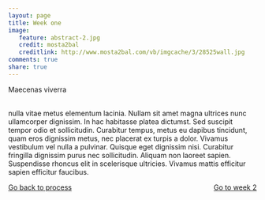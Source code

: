 ```yaml
---
layout: page 
title: Week one 
image: 
   feature: abstract-2.jpg
   credit: mosta2bal
   creditlink: http://www.mosta2bal.com/vb/imgcache/3/28525wall.jpg
comments: true
share: true 
---
```

Maecenas viverra 

<br>nulla vitae metus elementum lacinia. Nullam sit amet magna ultrices nunc ullamcorper dignissim. In hac habitasse platea dictumst. Sed suscipit tempor odio et sollicitudin. Curabitur tempus, metus eu dapibus tincidunt, quam eros dignissim metus, nec placerat ex turpis a dolor. Vivamus vestibulum vel nulla a pulvinar. Quisque eget dignissim nisi. Curabitur fringilla dignissim purus nec sollicitudin. Aliquam non laoreet sapien. Suspendisse rhoncus elit in scelerisque ultricies. Vivamus mattis efficitur sapien efficitur faucibus. 








<div style="float: left"> 
<a href="{{ site.url }}/retail/project/process/" class="btn">Go back to process</a>
</div>

<div style="float: right"> 
<a href="{{ site.url }}/retail/project/week-2/" class="btn">Go to week 2</a>
</div>